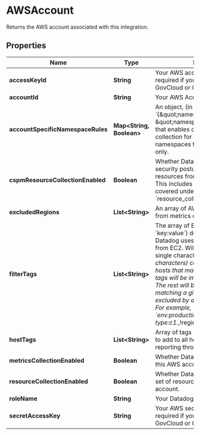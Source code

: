 # AWSAccount

Returns the AWS account associated with this integration.

## Properties

| Name                              | Type                           | Description                                                                                                                                                                                                                                                                                                                                                                                                                                                                                                                      | Notes      |
| --------------------------------- | ------------------------------ | -------------------------------------------------------------------------------------------------------------------------------------------------------------------------------------------------------------------------------------------------------------------------------------------------------------------------------------------------------------------------------------------------------------------------------------------------------------------------------------------------------------------------------- | ---------- |
| **accessKeyId**                   | **String**                     | Your AWS access key ID. Only required if your AWS account is a GovCloud or China account.                                                                                                                                                                                                                                                                                                                                                                                                                                        | [optional] |
| **accountId**                     | **String**                     | Your AWS Account ID without dashes.                                                                                                                                                                                                                                                                                                                                                                                                                                                                                              | [optional] |
| **accountSpecificNamespaceRules** | **Map&lt;String, Boolean&gt;** | An object, (in the form &#x60;{\&quot;namespace1\&quot;:true/false, \&quot;namespace2\&quot;:true/false}&#x60;), that enables or disables metric collection for specific AWS namespaces for this AWS account only.                                                                                                                                                                                                                                                                                                               | [optional] |
| **cspmResourceCollectionEnabled** | **Boolean**                    | Whether Datadog collects cloud security posture management resources from your AWS account. This includes additional resources not covered under the general &#x60;resource_collection&#x60;.                                                                                                                                                                                                                                                                                                                                    | [optional] |
| **excludedRegions**               | **List&lt;String&gt;**         | An array of AWS regions to exclude from metrics collection.                                                                                                                                                                                                                                                                                                                                                                                                                                                                      | [optional] |
| **filterTags**                    | **List&lt;String&gt;**         | The array of EC2 tags (in the form &#x60;key:value&#x60;) defines a filter that Datadog uses when collecting metrics from EC2. Wildcards, such as &#x60;?&#x60; (for single characters) and &#x60;_&#x60; (for multiple characters) can also be used. Only hosts that match one of the defined tags will be imported into Datadog. The rest will be ignored. Host matching a given tag can also be excluded by adding &#x60;!&#x60; before the tag. For example, &#x60;env:production,instance-type:c1._,!region:us-east-1&#x60; | [optional] |
| **hostTags**                      | **List&lt;String&gt;**         | Array of tags (in the form &#x60;key:value&#x60;) to add to all hosts and metrics reporting through this integration.                                                                                                                                                                                                                                                                                                                                                                                                            | [optional] |
| **metricsCollectionEnabled**      | **Boolean**                    | Whether Datadog collects metrics for this AWS account.                                                                                                                                                                                                                                                                                                                                                                                                                                                                           | [optional] |
| **resourceCollectionEnabled**     | **Boolean**                    | Whether Datadog collects a standard set of resources from your AWS account.                                                                                                                                                                                                                                                                                                                                                                                                                                                      | [optional] |
| **roleName**                      | **String**                     | Your Datadog role delegation name.                                                                                                                                                                                                                                                                                                                                                                                                                                                                                               | [optional] |
| **secretAccessKey**               | **String**                     | Your AWS secret access key. Only required if your AWS account is a GovCloud or China account.                                                                                                                                                                                                                                                                                                                                                                                                                                    | [optional] |
